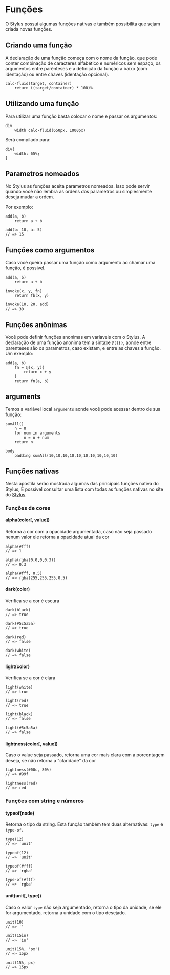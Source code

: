 # Funções

O Stylus possui algumas funções nativas e também possibilita que sejam criada novas funções.

## Criando uma função

A declaração de uma função começa com o nome da função, que pode conter combinação de caracteres alfabético e numéricos sem espaço, os argumentos entre parênteses e a definição da função a baixo (com identação) ou entre chaves (identação opcional).

```
calc-fluid(target, container)
	return ((target/container) * 100)%
```

## Utilizando uma função

Para utilizar uma função basta colocar o nome e passar os argumentos:

```
div
	width calc-fluid(650px, 1000px)
```

Será compilado para:

```
div{
	width: 65%;
}
```

## Parametros nomeados

No Stylus as funções aceita parametros nomeados. Isso pode servir quando você não lembra as ordens dos parametros ou simplesmente deseja mudar a ordem.

Por exemplo:
```
add(a, b)
	return a + b

add(b: 10, a: 5)
// => 15
```

## Funções como argumentos

Caso você queira passar uma função como argumento ao chamar uma função, é possivel. 

```
add(a, b)
	return a + b

invoke(x, y, fn)
	return fb(x, y)

invoke(10, 20, add)
// => 30
```

## Funções anônimas

Você pode definir funções anonimas em variaveis com o Stylus. A declaração de uma função anonima tem a sintaxe `@(){}`, aonde entre parenteses são os parametros, caso existam, e entre as chaves a função. Um exemplo:

```
add(a, b)
	fn = @(x, y){
		return x + y
	}
	return fn(a, b)
```

## arguments

Temos a variável local `arguments` aonde você pode acessar dentro de sua função:

```
sumAll()
	n = 0
	for num in arguments
		n = n + num
	return n

body
	padding sumAll(10,10,10,10,10,10,10,10,10,10)
```

## Funções nativas

Nesta apostila serão mostrada algumas das principais funções nativa do Stylus, É possível consultar uma lista com todas as funções nativas no site do [Stylus](http://stylus-lang.com/docs/bifs.html).

### Funções de cores

#### alpha(color[, value])

Retorna a cor com a opacidade argumentada, caso não seja passado nenum valor ele retorna a opacidade atual da cor

```
alpha(#fff)
// => 1

alpha(rgba(0,0,0,0.3))
// => 0.3

alpha(#fff, 0.5)
// => rgba(255,255,255,0.5)
```
#### dark(color)

Verifica se a cor é escura

```
dark(black)
// => true

dark(#5c5a5a)
// => true

dark(red)
// => false

dark(white)
// => false
```

#### light(color)

Verifica se a cor é clara

```
light(white)
// => true

light(red)
// => true

light(black)
// => false

light(#5c5a5a)
// => false

```

#### lightness(color[, value])

Caso o value seja passado, retorna uma cor mais clara com a porcentagem deseja, se não retorna a "claridade" da cor

```
lightness(#00c, 80%)
// => #99f

lightness(red)
// => red
```

### Funções com string e números

#### typeof(node)

Retorna o tipo da string. Esta função também tem duas alternativas: `type` e `type-of`.

```
type(12)
// => 'unit'

typeof(12)
// => 'unit'

typeof(#fff)
// => 'rgba'

type-of(#fff)
// => 'rgba'
```

#### unit(unit[, type])

Caso o valor `type` não seja argumentado, retorna o tipo da unidade, se ele for argumentado, retorna a unidade com o tipo desejado.

```
unit(10)
// => ''

unit(15in)
// => 'in'

unit(15%, 'px')
// => 15px

unit(15%, px)
// => 15px
```

